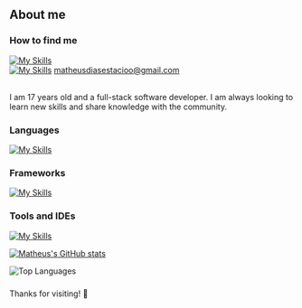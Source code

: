 
## About me 
### How to find me
<a href="https://www.linkedin.com/in/matheus-dias-est%C3%A1cio-4102572b7/">[![My Skills](https://skillicons.dev/icons?i=linkedin&theme=dark)](https://www.linkedin.com/in/matheus-dias-est%C3%A1cio-4102572b7/)</a>
<br/>
<a href="mailto:matheudiasestacioo@gmail.com">[![My Skills](https://skillicons.dev/icons?i=gmail&theme=dark)](mailto:matheudiasestacioo@gmail.com) matheusdiasestacioo@gmail.com <br/> </a>  <br/>


I am 17 years old and a full-stack software developer. I am always looking to learn new skills and share knowledge with the community.

### Languages
[![My Skills](https://skillicons.dev/icons?i=java,js&theme=dark)](https://skillicons.dev)
### Frameworks
[![My Skills](https://skillicons.dev/icons?i=angular,spring&theme=dark)](https://skillicons.dev)
### Tools and IDEs
[![My Skills](https://skillicons.dev/icons?i=eclipse,idea,vscode,docker,postman,mysql,postgres&theme=dark)](https://skillicons.dev)

[![Matheus's GitHub stats](https://github-readme-stats.vercel.app/api?username=Matloop&theme=tokyonight)](https://github.com/Matloop/github-readme-stats)
<div><img src="https://github-readme-stats.vercel.app/api/top-langs/?username=Matloop&layout=compact&theme=tokyonight" alt="Top Languages"></div>

###
Thanks for visiting! 🚀

